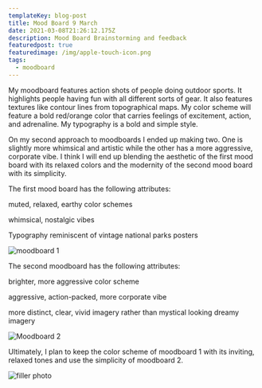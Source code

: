 ```yaml
---
templateKey: blog-post
title: Mood Board 9 March
date: 2021-03-08T21:26:12.175Z
description: Mood Board Brainstorming and feedback
featuredpost: true
featuredimage: /img/apple-touch-icon.png
tags:
  - moodboard
---
```

My moodboard features action shots of people doing outdoor sports.  It highlights people having fun with all different sorts of gear.  It also features textures like contour lines from topographical maps.  My color scheme will feature a bold red/orange color that carries feelings of excitement, action, and adrenaline.  My typography is a bold and simple style.  

On my second approach to moodboards I ended up making two.  One is slightly more whimsical and artistic while the other has a more aggressive, corporate vibe.  I think I will end up blending the aesthetic of the first mood board with its relaxed colors and the modernity of the second mood board with its simplicity.  

The first mood board has the following attributes: 

muted, relaxed, earthy color schemes

whimsical, nostalgic vibes 

Typography reminiscent of vintage national parks posters 





![moodboard 1](/img/screen-shot-2021-03-11-at-9.22.05-am.png "Moodboard 1")





The second moodboard has the following attributes:

brighter, more aggressive color scheme

aggressive, action-packed, more corporate vibe

more distinct, clear, vivid imagery rather than mystical looking dreamy imagery



![Moodboard 2](/img/screen-shot-2021-03-11-at-9.22.15-am.png "Moodboard 2")

Ultimately, I plan to keep the color scheme of moodboard 1 with its inviting, relaxed tones and use the simplicity of moodboard 2.  

![filler photo](/img/aramoana-beach-hero.jpg "filler photo")